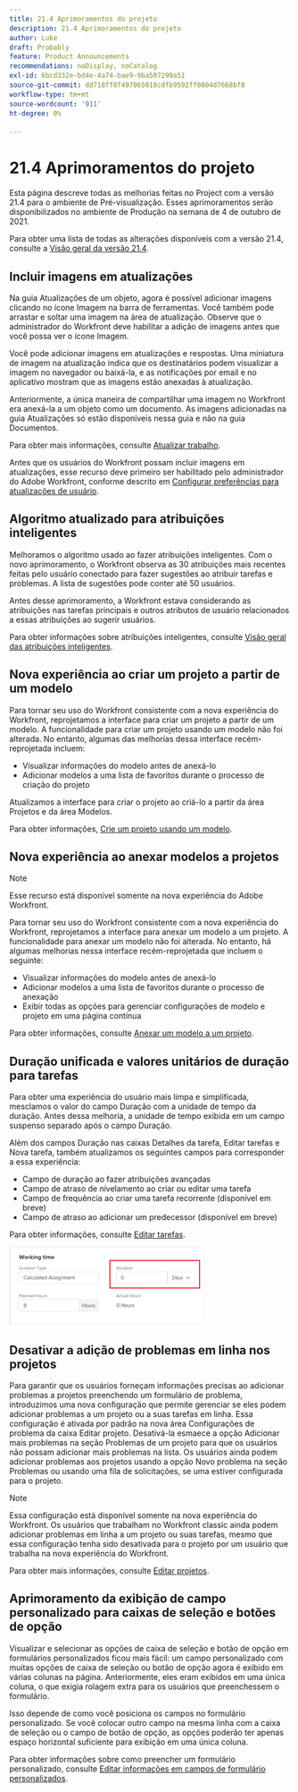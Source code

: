 ```yaml
---
title: 21.4 Aprimoramentos do projeto
description: 21.4 Aprimoramentos do projeto
author: Luke
draft: Probably
feature: Product Announcements
recommendations: noDisplay, noCatalog
exl-id: 6bcd332e-bd4e-4a74-bae9-9ba507299a51
source-git-commit: dd718ff8f497065018cdfb9592ff0804d7668bf8
workflow-type: tm+mt
source-wordcount: '911'
ht-degree: 0%

---
```


# 21.4 Aprimoramentos do projeto

Esta página descreve todas as melhorias feitas no Project com a versão 21.4 para o ambiente de Pré-visualização. Esses aprimoramentos serão disponibilizados no ambiente de Produção na semana de 4 de outubro de 2021.

Para obter uma lista de todas as alterações disponíveis com a versão 21.4, consulte a [Visão geral da versão 21.4](../../../product-announcements/product-releases/21.4-release-activity/21-4-release-overview.md).

## Incluir imagens em atualizações

Na guia Atualizações de um objeto, agora é possível adicionar imagens clicando no ícone Imagem na barra de ferramentas. Você também pode arrastar e soltar uma imagem na área de atualização. Observe que o administrador do Workfront deve habilitar a adição de imagens antes que você possa ver o ícone Imagem.

Você pode adicionar imagens em atualizações e respostas. Uma miniatura de imagem na atualização indica que os destinatários podem visualizar a imagem no navegador ou baixá-la, e as notificações por email e no aplicativo mostram que as imagens estão anexadas à atualização.

Anteriormente, a única maneira de compartilhar uma imagem no Workfront era anexá-la a um objeto como um documento. As imagens adicionadas na guia Atualizações só estão disponíveis nessa guia e não na guia Documentos.

Para obter mais informações, consulte [Atualizar trabalho](../../../workfront-basics/updating-work-items-and-viewing-updates/update-work.md).

Antes que os usuários do Workfront possam incluir imagens em atualizações, esse recurso deve primeiro ser habilitado pelo administrador do Adobe Workfront, conforme descrito em [Configurar preferências para atualizações de usuário](../../../administration-and-setup/set-up-workfront/system-tracked-update-feeds/configure-preferences-user-updates.md).

## Algoritmo atualizado para atribuições inteligentes

Melhoramos o algoritmo usado ao fazer atribuições inteligentes. Com o novo aprimoramento, o Workfront observa as 30 atribuições mais recentes feitas pelo usuário conectado para fazer sugestões ao atribuir tarefas e problemas. A lista de sugestões pode conter até 50 usuários.

Antes desse aprimoramento, a Workfront estava considerando as atribuições nas tarefas principais e outros atributos de usuário relacionados a essas atribuições ao sugerir usuários.

Para obter informações sobre atribuições inteligentes, consulte [Visão geral das atribuições inteligentes](../../../manage-work/tasks/assign-tasks/smart-assignments.md).

## Nova experiência ao criar um projeto a partir de um modelo

Para tornar seu uso do Workfront consistente com a nova experiência do Workfront, reprojetamos a interface para criar um projeto a partir de um modelo. A funcionalidade para criar um projeto usando um modelo não foi alterada. No entanto, algumas das melhorias dessa interface recém-reprojetada incluem:

* Visualizar informações do modelo antes de anexá-lo
* Adicionar modelos a uma lista de favoritos durante o processo de criação do projeto

Atualizamos a interface para criar o projeto ao criá-lo a partir da área Projetos e da área Modelos.

Para obter informações, [Crie um projeto usando um modelo](../../../manage-work/projects/create-projects/create-project-from-template.md).

## Nova experiência ao anexar modelos a projetos

>[!NOTE]
>
>Esse recurso está disponível somente na nova experiência do Adobe Workfront.

Para tornar seu uso do Workfront consistente com a nova experiência do Workfront, reprojetamos a interface para anexar um modelo a um projeto. A funcionalidade para anexar um modelo não foi alterada. No entanto, há algumas melhorias nessa interface recém-reprojetada que incluem o seguinte:

* Visualizar informações do modelo antes de anexá-lo
* Adicionar modelos a uma lista de favoritos durante o processo de anexação
* Exibir todas as opções para gerenciar configurações de modelo e projeto em uma página contínua

Para obter informações, consulte [Anexar um modelo a um projeto](../../../manage-work/projects/create-and-manage-templates/attach-template-to-project.md).

## Duração unificada e valores unitários de duração para tarefas

Para obter uma experiência do usuário mais limpa e simplificada, mesclamos o valor do campo Duração com a unidade de tempo da duração. Antes dessa melhoria, a unidade de tempo exibida em um campo suspenso separado após o campo Duração.

Além dos campos Duração nas caixas Detalhes da tarefa, Editar tarefas e Nova tarefa, também atualizamos os seguintes campos para corresponder a essa experiência:

* Campo de duração ao fazer atribuições avançadas
* Campo de atraso de nivelamento ao criar ou editar uma tarefa
* Campo de frequência ao criar uma tarefa recorrente (disponível em breve)
* Campo de atraso ao adicionar um predecessor (disponível em breve)

Para obter informações, consulte [Editar tarefas](../../../manage-work/tasks/manage-tasks/edit-tasks.md).

![](assets/duration-combined-field-350x139.png)

## Desativar a adição de problemas em linha nos projetos

Para garantir que os usuários forneçam informações precisas ao adicionar problemas a projetos preenchendo um formulário de problema, introduzimos uma nova configuração que permite gerenciar se eles podem adicionar problemas a um projeto ou a suas tarefas em linha. Essa configuração é ativada por padrão na nova área Configurações de problema da caixa Editar projeto. Desativá-la esmaece a opção Adicionar mais problemas na seção Problemas de um projeto para que os usuários não possam adicionar mais problemas na lista. Os usuários ainda podem adicionar problemas aos projetos usando a opção Novo problema na seção Problemas ou usando uma fila de solicitações, se uma estiver configurada para o projeto.

>[!NOTE]
>
>Essa configuração está disponível somente na nova experiência do Workfront. Os usuários que trabalham no Workfront classic ainda podem adicionar problemas em linha a um projeto ou suas tarefas, mesmo que essa configuração tenha sido desativada para o projeto por um usuário que trabalha na nova experiência do Workfront.

Para obter mais informações, consulte [Editar projetos](../../../manage-work/projects/manage-projects/edit-projects.md).

## Aprimoramento da exibição de campo personalizado para caixas de seleção e botões de opção

Visualizar e selecionar as opções de caixa de seleção e botão de opção em formulários personalizados ficou mais fácil: um campo personalizado com muitas opções de caixa de seleção ou botão de opção agora é exibido em várias colunas na página. Anteriormente, eles eram exibidos em uma única coluna, o que exigia rolagem extra para os usuários que preenchessem o formulário.

Isso depende de como você posiciona os campos no formulário personalizado. Se você colocar outro campo na mesma linha com a caixa de seleção ou o campo de botão de opção, as opções poderão ter apenas espaço horizontal suficiente para exibição em uma única coluna.

Para obter informações sobre como preencher um formulário personalizado, consulte [Editar informações em campos de formulário personalizados](../../../workfront-basics/work-with-custom-forms/edit-custom-forms.md).

